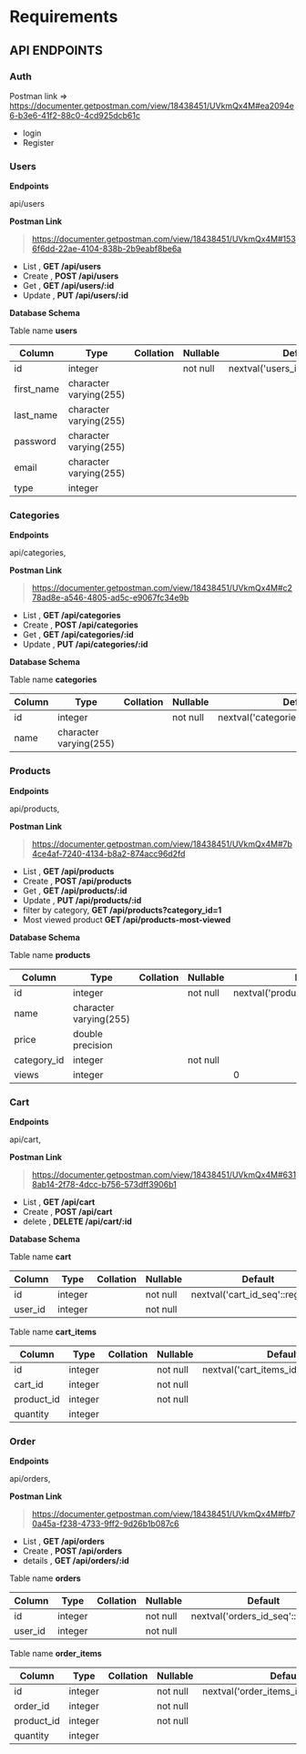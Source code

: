 # Requirements

## API ENDPOINTS

### Auth

Postman link => https://documenter.getpostman.com/view/18438451/UVkmQx4M#ea2094e6-b3e6-41f2-88c0-4cd925dcb61c

- login 
- Register

### Users

**Endpoints**

api/users

**Postman Link** 

> https://documenter.getpostman.com/view/18438451/UVkmQx4M#1536f6dd-22ae-4104-838b-2b9eabf8be6a

- List  , **GET /api/users** 
- Create , **POST /api/users**
- Get , **GET /api/users/:id**
- Update , **PUT /api/users/:id**

**Database Schema** 

Table name **users**

| Column       |          Type             | Collation  | Nullable  |              Default                |
| ------------ | --------------------------| -----------| ----------| ----------------------------------- |
| id           | integer                   |            | not null  | nextval('users_id_seq'::regclass)   |
| first_name   | character varying(255)    |            |           |                                     |
| last_name    | character varying(255)    |            |           |                                     |
| password     | character varying(255)    |            |           |                                     |
| email        | character varying(255)    |            |           |                                     |
| type         | integer                   |            |           |                                     |


### Categories

**Endpoints**

 api/categories,

**Postman Link**

> https://documenter.getpostman.com/view/18438451/UVkmQx4M#c278ad8e-a546-4805-ad5c-e9067fc34e9b

- List  , **GET /api/categories**
- Create , **POST /api/categories**
- Get , **GET /api/categories/:id**
- Update , **PUT /api/categories/:id**

**Database Schema**

Table name **categories**


| Column       |          Type             | Collation  | Nullable  |              Default                     |
| ------------ | --------------------------| -----------| ----------| ---------------------------------------- |
| id           | integer                   |            | not null  | nextval('categories_id_seq'::regclass)   |
| name         | character varying(255)    |            |           |                                          |


### Products

**Endpoints**

api/products,

**Postman Link**

> https://documenter.getpostman.com/view/18438451/UVkmQx4M#7b4ce4af-7240-4134-b8a2-874acc96d2fd

- List  , **GET /api/products**
- Create , **POST /api/products**
- Get , **GET /api/products/:id**
- Update , **PUT /api/products/:id**
- filter by category, **GET /api/products?category_id=1**
- Most viewed product **GET /api/products-most-viewed**


**Database Schema**

Table name **products**


| Column       |          Type             | Collation  | Nullable  |              Default                  |
| ------------ | --------------------------| -----------| ----------| ------------------------------------- |
| id           | integer                   |            | not null  | nextval('products_id_seq'::regclass)  |
| name         | character varying(255)    |            |           |                                       |
| price        | double precision          |            |           |                                       |
| category_id  | integer                   |            | not null  |                                       |
| views        | integer                   |            |           | 0                                     | 

### Cart

**Endpoints**

api/cart,

**Postman Link**

> https://documenter.getpostman.com/view/18438451/UVkmQx4M#6318ab14-2f78-4dcc-b756-573dff3906b1

- List  , **GET /api/cart**
- Create , **POST /api/cart**
- delete , **DELETE /api/cart/:id**

**Database Schema**

Table name **cart**


| Column       |          Type             | Collation  | Nullable  |              Default                  |
| ------------ | --------------------------| -----------| ----------| ------------------------------------- |
| id           | integer                   |            | not null  | nextval('cart_id_seq'::regclass)      |
| user_id      | integer                   |            | not null  |                                       |   


Table name **cart_items**

| Column       |          Type             | Collation  | Nullable  |              Default                    |
| ------------ | --------------------------| -----------| ----------| --------------------------------------- |
| id           | integer                   |            | not null  | nextval('cart_items_id_seq'::regclass)  |
| cart_id      | integer                   |            | not null  |                                         | 
| product_id   | integer                   |            | not null  |                                         | 
| quantity     | integer                   |            |           |                                         | 


### Order

**Endpoints**

api/orders,

**Postman Link**

> https://documenter.getpostman.com/view/18438451/UVkmQx4M#fb70a45a-f238-4733-9ff2-9d26b1b087c6

- List  , **GET /api/orders**
- Create , **POST /api/orders**
- details , **GET /api/orders/:id**

Table name **orders**

| Column       |          Type             | Collation  | Nullable  |              Default                  |
| ------------ | --------------------------| -----------| ----------| ------------------------------------- |
| id           | integer                   |            | not null  | nextval('orders_id_seq'::regclass)    |
| user_id      | integer                   |            | not null  |                                       |

Table name **order_items**

| Column       |          Type             | Collation  | Nullable  |              Default                    |
| ------------ | --------------------------| -----------| ----------| --------------------------------------- |
| id           | integer                   |            | not null  | nextval('order_items_id_seq'::regclass) |
| order_id     | integer                   |            | not null  |                                         | 
| product_id   | integer                   |            | not null  |                                         | 
| quantity     | integer                   |            |           |                                         | 


